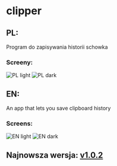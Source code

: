 # clipper
## PL:
Program do zapisywania historii schowka

### Screeny:
![PL light](https://i.imgur.com/CLA8BNn.png)
![PL dark](https://i.imgur.com/My6s55e.png)

## EN:
An app that lets you save clipboard history

### Screens:
![EN light](https://i.imgur.com/PaLthpo.png)
![EN dark](https://i.imgur.com/vccEXI3.png)

## Najnowsza wersja: [v1.0.2](https://github.com/wilkoklak/clipper/releases/tag/1.0.2)
